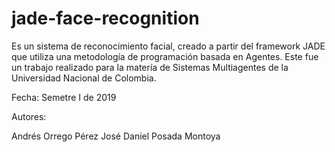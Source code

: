 # jade-face-recognition

Es un sistema de reconocimiento facial, creado a partir del framework JADE que utiliza una metodología de programación basada en Agentes. Este fue un trabajo realizado para la matería de Sistemas Multiagentes de la Universidad Nacional de Colombia.

Fecha:
Semetre I de 2019

Autores:

Andrés Orrego Pérez
José Daniel Posada Montoya

